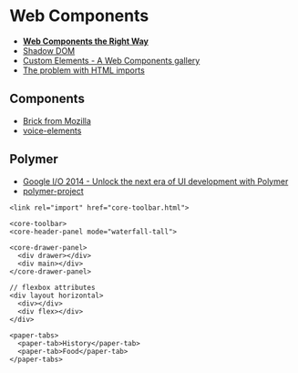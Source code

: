 # Web Components

* [**Web Components the Right Way**](https://github.com/mateusortiz/webcomponents-the-right-way)
* [Shadow DOM](http://acko.net/blog/shadow-dom/)
* [Custom Elements - A Web Components gallery](http://customelements.io/)
* [The problem with HTML imports](http://tjvantoll.com/2014/08/12/the-problem-with-using-html-imports-for-dependency-management/)

## Components

* [Brick from Mozilla](http://mozilla.github.io/brick/)
* [voice-elements](http://zenorocha.github.io/voice-elements/)

## Polymer

* [Google I/O 2014 - Unlock the next era of UI development with Polymer](https://www.youtube.com/watch?v=HKrYfrAzqFA)
* [polymer-project](http://www.polymer-project.org/)

```
<link rel="import" href="core-toolbar.html">

<core-toolbar>
<core-header-panel mode="waterfall-tall">

<core-drawer-panel>
  <div drawer></div>
  <div main></div>
</core-drawer-panel>

// flexbox attributes
<div layout horizontal>
  <div></div>
  <div flex></div>
</div>

<paper-tabs>
  <paper-tab>History</paper-tab>
  <paper-tab>Food</paper-tab>
</paper-tabs>
```